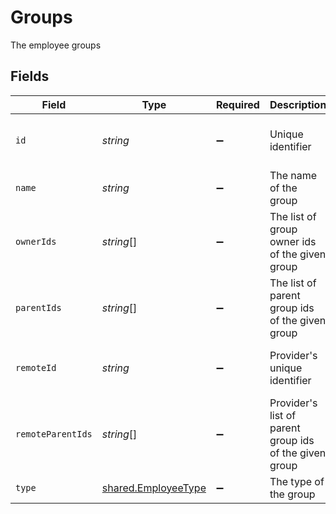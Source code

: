 # Groups

The employee groups


## Fields

| Field                                                             | Type                                                              | Required                                                          | Description                                                       | Example                                                           |
| ----------------------------------------------------------------- | ----------------------------------------------------------------- | ----------------------------------------------------------------- | ----------------------------------------------------------------- | ----------------------------------------------------------------- |
| `id`                                                              | *string*                                                          | :heavy_minus_sign:                                                | Unique identifier                                                 | 8187e5da-dc77-475e-9949-af0f1fa4e4e3                              |
| `name`                                                            | *string*                                                          | :heavy_minus_sign:                                                | The name of the group                                             |                                                                   |
| `ownerIds`                                                        | *string*[]                                                        | :heavy_minus_sign:                                                | The list of group owner ids of the given group                    |                                                                   |
| `parentIds`                                                       | *string*[]                                                        | :heavy_minus_sign:                                                | The list of parent group ids of the given group                   |                                                                   |
| `remoteId`                                                        | *string*                                                          | :heavy_minus_sign:                                                | Provider's unique identifier                                      | 8187e5da-dc77-475e-9949-af0f1fa4e4e3                              |
| `remoteParentIds`                                                 | *string*[]                                                        | :heavy_minus_sign:                                                | Provider's list of parent group ids of the given group            |                                                                   |
| `type`                                                            | [shared.EmployeeType](../../../sdk/models/shared/employeetype.md) | :heavy_minus_sign:                                                | The type of the group                                             |                                                                   |